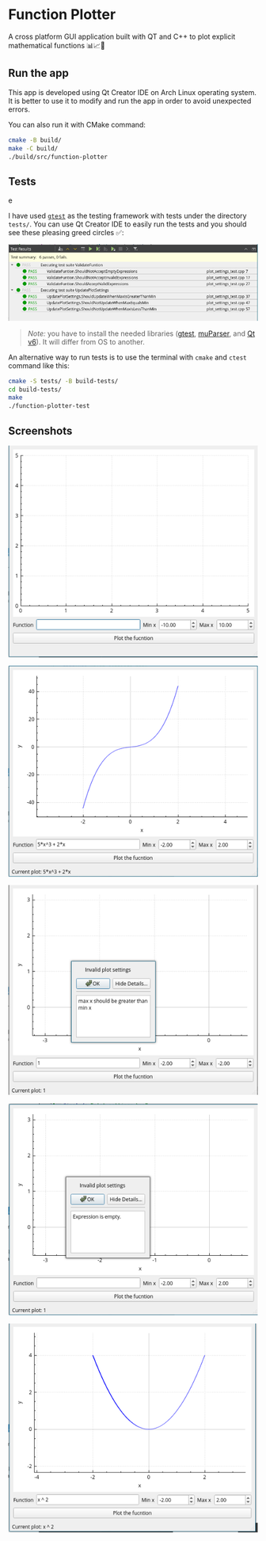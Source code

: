 # Function Plotter

A cross platform GUI application built with QT and C++ to plot explicit mathematical functions 📊📈🌠

## Run the app

This app is developed using Qt Creator IDE on Arch Linux operating system. It is better to use it to modify and run the app in order to avoid unexpected errors.

You can also run it with CMake command:

```bash
cmake -B build/
make -C build/
./build/src/function-plotter
```

## Tests
e

I have used [`gtest`](https://github.com/google/googletest) as the testing framework with tests under the directory `tests/`. You can use Qt Creator IDE to easily run the tests and you should see these pleasing greed circles ✅:

![qt creator tests status](screenshots/tests.png)

> *Note:* you have to install the needed libraries ([gtest](https://github.com/google/googletest), [muParser](https://beltoforion.de/en/muparser/), and [Qt v6](https://www.qt.io/download-qt-installer)). It will differ from OS to another.

An alternative way to run tests is to use the terminal with `cmake` and `ctest` command like this:

```bash
cmake -S tests/ -B build-tests/
cd build-tests/
make
./function-plotter-test
```

## Screenshots

![screenshot](screenshots/screenshot-1.png)

![screenshot](screenshots/screenshot-2.png)

![screenshot](screenshots/screenshot-3.png)

![screenshot](screenshots/screenshot-4.png)

![screenshot](screenshots/screenshot-5.png)
